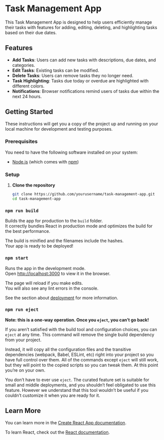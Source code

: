 
# Task Management App

This Task Management App is designed to help users efficiently manage their tasks with features for adding, editing, deleting, and highlighting tasks based on their due dates.

## Features

- **Add Tasks**: Users can add new tasks with descriptions, due dates, and categories.
- **Edit Tasks**: Existing tasks can be modified.
- **Delete Tasks**: Users can remove tasks they no longer need.
- **Task Highlighting**: Tasks due today or overdue are highlighted with different colors.
- **Notifications**: Browser notifications remind users of tasks due within the next 24 hours.

## Getting Started

These instructions will get you a copy of the project up and running on your local machine for development and testing purposes.

### Prerequisites

You need to have the following software installed on your system:

- [Node.js](https://nodejs.org/en/) (which comes with [npm](http://npmjs.com/))

### Setup

1. **Clone the repository**

   ```bash
   git clone https://github.com/yourusername/task-management-app.git
   cd task-management-app
### `npm run build`

Builds the app for production to the `build` folder.\
It correctly bundles React in production mode and optimizes the build for the best performance.

The build is minified and the filenames include the hashes.\
Your app is ready to be deployed!

### `npm start`

Runs the app in the development mode.\
Open [http://localhost:3000](http://localhost:3000) to view it in the browser.

The page will reload if you make edits.\
You will also see any lint errors in the console.



See the section about [deployment](https://facebook.github.io/create-react-app/docs/deployment) for more information.

### `npm run eject`

**Note: this is a one-way operation. Once you `eject`, you can’t go back!**

If you aren’t satisfied with the build tool and configuration choices, you can `eject` at any time. This command will remove the single build dependency from your project.

Instead, it will copy all the configuration files and the transitive dependencies (webpack, Babel, ESLint, etc) right into your project so you have full control over them. All of the commands except `eject` will still work, but they will point to the copied scripts so you can tweak them. At this point you’re on your own.

You don’t have to ever use `eject`. The curated feature set is suitable for small and middle deployments, and you shouldn’t feel obligated to use this feature. However we understand that this tool wouldn’t be useful if you couldn’t customize it when you are ready for it.

## Learn More

You can learn more in the [Create React App documentation](https://facebook.github.io/create-react-app/docs/getting-started).

To learn React, check out the [React documentation](https://reactjs.org/).
